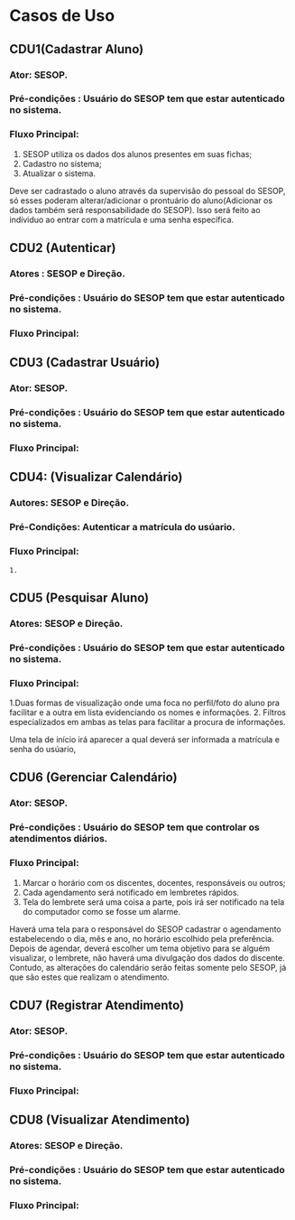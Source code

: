 # Casos de Uso


## CDU1(Cadastrar Aluno)

### Ator: SESOP.

### Pré-condições : Usuário do SESOP tem que estar autenticado no sistema.

### Fluxo Principal: 


1)	SESOP utiliza os dados dos alunos presentes em suas fichas;
2)	Cadastro no sistema;
3)	Atualizar o sistema. 

Deve ser cadrastado o aluno através da supervisão do pessoal do SESOP, só esses poderam alterar/adicionar o prontuário do aluno(Adicionar os dados também será responsabilidade do SESOP).
Isso será feito ao indíviduo ao entrar com a matrícula e uma senha específica.



## CDU2 (Autenticar)

### Atores : SESOP e Direção.

### Pré-condições : Usuário do SESOP tem que estar autenticado no sistema.

### Fluxo Principal: 


## CDU3 (Cadastrar Usuário)

### Ator: SESOP. 

### Pré-condições : Usuário do SESOP tem que estar autenticado no sistema.

### Fluxo Principal: 


## CDU4: (Visualizar Calendário)

### Autores: SESOP e Direção.

### Pré-Condições: Autenticar a matrícula do usúario.

### Fluxo Principal:

	1.

## CDU5 (Pesquisar Aluno)

### Atores: SESOP e Direção.

### Pré-condições : Usuário do SESOP tem que estar autenticado no sistema.

### Fluxo Principal: 


1.Duas formas de visualização onde uma foca no perfil/foto do aluno pra facilitar e a outra em lista evidenciando os nomes e informações.
2. Filtros especializados em ambas as telas para facilitar a procura de informações.

Uma tela de início irá aparecer a qual deverá ser informada a matrícula e senha do usúario, 


## CDU6 (Gerenciar Calendário)

### Ator: SESOP. 

### Pré-condições : Usuário do SESOP tem que controlar os atendimentos diários.

### Fluxo Principal: 


1) Marcar o horário com os discentes, docentes, responsáveis ou outros;
2) Cada agendamento será notificado em lembretes rápidos.
3) Tela do lembrete será uma coisa a parte, pois irá ser notificado na tela do computador como se fosse um alarme.

Haverá uma tela para o responsável do SESOP cadastrar o agendamento estabelecendo o dia, mês e ano, no horário escolhido pela preferência. Depois de agendar, deverá escolher um tema objetivo para se alguém visualizar, o lembrete, não haverá uma divulgação dos dados do discente.
Contudo, as alterações do calendário serão feitas somente pelo SESOP, já que são estes que realizam o atendimento.


## CDU7 (Registrar Atendimento)

### Ator: SESOP. 

### Pré-condições : Usuário do SESOP tem que estar autenticado no sistema.

### Fluxo Principal: 


## CDU8 (Visualizar Atendimento)

### Atores: SESOP e Direção. 

### Pré-condições : Usuário do SESOP tem que estar autenticado no sistema.

### Fluxo Principal: 



